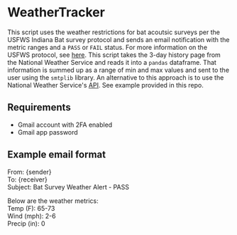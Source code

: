 # WeatherTracker
This script uses the weather restrictions for bat acoutsic surveys per the USFWS Indiana Bat survey protocol and sends an email notification with the metric ranges and a `PASS` or `FAIL` status. For more information on the USFWS protocol, see [here](https://www.fws.gov/library/collections/range-wide-indiana-bat-and-northern-long-eared-bat-survey-guidelines). This script takes the 3-day history page from the National Weather Service and reads it into a `pandas` dataframe.  That information is summed up as a range of min and max values and sent to the user using the `smtplib` library. An alternative to this approach is to use the National Weather Service's [API](https://www.weather.gov/documentation/services-web-api). See example provided in this repo.

## Requirements
+ Gmail account with 2FA enabled
+ Gmail app password

## Example email format

From: {sender}<br>
To: {receiver}<br>
Subject: Bat Survey Weather Alert - PASS<br>


Below are the weather metrics:<br>
Temp (F): 65-73 <br>
Wind (mph): 2-6 <br>
Precip (in): 0 <br>


